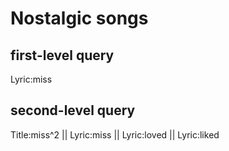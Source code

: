# Nostalgic songs

## first-level query

Lyric:miss

## second-level query

Title:miss^2 || Lyric:miss || Lyric:loved || Lyric:liked